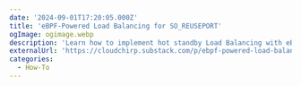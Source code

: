```yaml
---
date: '2024-09-01T17:20:05.000Z'
title: '‍eBPF-Powered Load Balancing for SO_REUSEPORT'
ogImage: ogimage.webp
description: 'Learn how to implement hot standby Load Balancing with eBPF and Golang'
externalUrl: 'https://cloudchirp.substack.com/p/ebpf-powered-load-balancing-for-so_reuseport'
categories:
  - How-To
---
```

